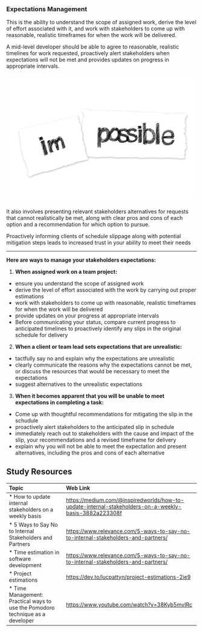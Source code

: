 ### **Expectations Management**
This is the ability to understand the scope of assigned work, derive the level of effort associated with it, and work with stakeholders to come up with reasonable, realistic timeframes for when the work will be delivered.

A mid-level developer should be able to agree to reasonable, realistic timelines for work requested, proactively alert stakeholders when expectations will not be met and provides updates on progress in appropriate intervals.

<img src="images/possible-2499888_640.png" />

It also involves presenting relevant stakeholders alternatives for requests that cannot realistically be met, along with clear pros and cons of each option and a recommendation for which option to pursue.

Proactively informing clients of schedule slippage along with potential mitigation steps leads to increased trust in your ability to meet their needs

-------

**Here are ways to manage your stakeholders expectations:**

1. **When assigned work on a team project:**
- ensure you understand the scope of assigned work
- derive the level of effort associated with the work by carrying out proper estimations
- work with stakeholders to come up with reasonable, realistic timeframes for when the work will be delivered
- provide updates on your progress at appropriate intervals
- Before communicating your status, compare current progress to anticipated timelines to proactively identify any slips in the original schedule for delivery


2. **When a client or team lead sets expectations that are unrealistic:**
- tactfully say no and explain why the expectations are unrealistic
- clearly communicate the reasons why the expectations cannot be met, or discuss the resources that would be necessary to meet the expectations
- suggest alternatives to the unrealistic expectations


3. **When it becomes apparent that you will be unable to meet expectations in completing a task:**
- Come up with thoughtful recommendations for mitigating the slip in the schudule
- proactively alert stakeholders to the anticipated slip in schedule
- immediately reach out to stakeholders with the cause and impact of the slip, your recommendations and a revised timeframe for delivery
- explain why you will not be able to meet the expectation and present alternatives, including the pros and cons of each alternative


Study Resources
----------------


| Topic   |  Web Link      |
|:---------|:----------|
| * How to update internal stakeholders on a weekly basis|https://medium.com/@inspiredworlds/how-to-update-internal-stakeholders-on-a-weekly-basis-3882a223308f|
| * 5 Ways to Say No to Internal Stakeholders and Partners|https://www.relevance.com/5-ways-to-say-no-to-internal-stakeholders-and-partners/|
| * Time estimation in software development|https://www.relevance.com/5-ways-to-say-no-to-internal-stakeholders-and-partners/|
| * Project estimations|https://dev.to/lucpattyn/project-estimations-2ie9|
| * Time Management: Practical ways to use the Pomodoro technique as a developer|https://www.youtube.com/watch?v=38Kyb5mvIRc|
